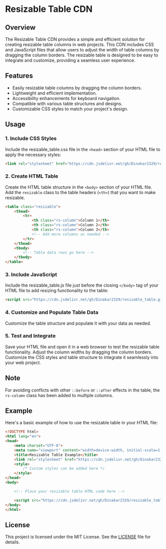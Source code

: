# Resizable Table CDN

## Overview

The Resizable Table CDN provides a simple and efficient solution for creating resizable table columns in web projects. This CDN includes CSS and JavaScript files that allow users to adjust the width of table columns by dragging the column borders. The resizable table is designed to be easy to integrate and customize, providing a seamless user experience.

## Features

- Easily resizable table columns by dragging the column borders.
- Lightweight and efficient implementation.
- Accessibility enhancements for keyboard navigation.
- Compatible with various table structures and designs.
- Customizable CSS styles to match your project's design.

## Usage

### 1. Include CSS Styles

Include the resizable_table.css file in the `<head>` section of your HTML file to apply the necessary styles:

```html
<link rel="stylesheet" href="https://cdn.jsdelivr.net/gh/Dinakar2329/resizable_table.github.io/resizable_table.css?version=0">
```

### 2. Create HTML Table

Create the HTML table structure in the `<body>` section of your HTML file. Add the `resizable` class to the table headers (`<th>`) that you want to make resizable.

```html
<table class="resizable">
    <thead>
        <tr>
            <th class="rs-column">Column 1</th>
            <th class="rs-column">Column 2</th>
            <th class="rs-column">Column 3</th>
            <!-- Add more columns as needed -->
        </tr>
    </thead>
    <tbody>
        <!-- Table data rows go here -->
    </tbody>
</table>
```

### 3. Include JavaScript

Include the resizable_table.js file just before the closing `</body>` tag of your HTML file to add resizing functionality to the table:

```html
<script src="https://cdn.jsdelivr.net/gh/Dinakar2329/resizable_table.github.io/resizable_table.js"></script>
```

### 4. Customize and Populate Table Data

Customize the table structure and populate it with your data as needed.

### 5. Test and Integrate

Save your HTML file and open it in a web browser to test the resizable table functionality. Adjust the column widths by dragging the column borders. Customize the CSS styles and table structure to integrate it seamlessly into your web project.

## Note

For avoiding conflicts with other `::before` or `::after` effects in the table, the `rs-column` class has been added to multiple columns.

## Example

Here's a basic example of how to use the resizable table in your HTML file:

```html
<!DOCTYPE html>
<html lang="en">
<head>
    <meta charset="UTF-8">
    <meta name="viewport" content="width=device-width, initial-scale=1.0">
    <title>Resizable Table Example</title>
    <link rel="stylesheet" href="https://cdn.jsdelivr.net/gh/Dinakar2329/resizable_table.github.io/resizable_table.css"> 
    <style>
        /* Custom styles can be added here */
    </style>
</head>
<body>

    <!-- Place your resizable table HTML code here -->

    <script src="https://cdn.jsdelivr.net/gh/Dinakar2329/resizable_table.github.io/resizable_table.js"></script>
</body>
</html>
```

## License

This project is licensed under the MIT License. See the [LICENSE](LICENSE) file for details.

